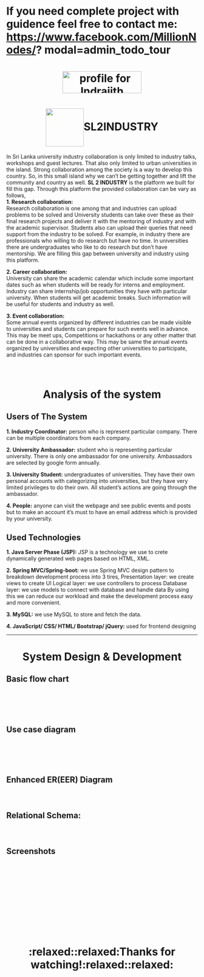 # If you need complete project with guidence feel free to contact me: https://www.facebook.com/MillionNodes/? modal=admin_todo_tour
<h1 align="middle"><a href="https://stackexchange.com/users/11078123/indrajith-ekanayake"><img   src="https://stackexchange.com/users/flair/11078123.png" width="208" height="58" alt="profile for Indrajith Ekanayake on Stack Exchange, a network of free, community-driven Q&amp;A sites" title="profile for Indrajith Ekanayake on Stack Exchange, a network of free, community-driven Q&amp;A sites" /></a></h1>  

<h1 align="middle"><img align="center" src="https://github.com/Semicolon10/SL2INDUSTRY/blob/master/images/Logo.png" alt="" width="100"   >SL2INDUSTRY</h1>
  

In Sri Lanka university industry collaboration is only limited to industry talks, workshops and guest lectures. That also only limited to urban universities in the island. Strong collaboration among the society is a way to develop this country. So, in this small island why we can’t be getting together and lift the community and country as well.  **SL 2 INDUSTRY** is the platform we built for fill this gap. Through this platform the provided collaboration can be vary as follows,<br>
**1.	Research collaboration:**<br>
Research collaboration is one among that and industries can upload problems to be solved and University students can take over these as their final research projects and deliver it with the mentoring of industry and with the academic supervisor. Students also can upload their queries that need support from the industry to be solved.
For example, in industry there are professionals who willing to do research but have no time. In universities there are undergraduates who like to do research but don’t have mentorship. We are filling this gap between university and industry using this platform.<br>

**2.	Career collaboration:**<br>
University can share the academic calendar which include some important dates such as when students will be ready for interns and employment. Industry can share internship/job opportunities they have with particular university. When students will get academic breaks. Such information will be useful for students and industry as well.<br>  

**3.	Event collaboration:**<br>
Some annual events organized by different industries can be made visible to universities and students can prepare for such events well in advance. This may be meet ups, Competitions or hackathons or any other matter that can be done in a collaborative way. This may be same the annual events organized by universities and expecting other universities to participate, and industries can sponsor for such important events.
<h1 align="middle"><img align="center" src="https://github.com/Semicolon10/SL2INDUSTRY/blob/master/images/UserStory.JPG" alt=""  ></h1>

<h1 align="middle">Analysis of the system</h1>
<h2>Users of The System</h2>

**1.	Industry Coordinator:** person who is represent particular company. There can be multiple coordinators from each company. 

**2.	University Ambassador:** student who is representing particular university. There is only one ambassador for one university. Ambassadors are selected by google form annually.

**3.	University Student:** undergraduates of universities. They have their own personal accounts with categorizing into universities, but they have very limited privileges to do their own. All student’s actions are going through the ambassador.

**4.	People:** anyone can visit the webpage and see public events and posts but to make an account it’s must to have an email address which is provided by your university.

<h2>Used Technologies</h2>

**1.	Java Server Phase (JSP):** JSP is a technology we use to crete dynamically generated web pages based on HTML, XML.

**2.	Spring MVC/Spring-boot:** we use Spring MVC design pattern to breakdown development process into 3 tires,
Presentation layer: we create views to create UI
Logical layer: we use controllers to process
Database layer: we use models to connect with database and handle data
By using this we can reduce our workload and make the development process easy and more convenient.

**3.	MySQL:** we use MySQL to store and fetch the data.

**4.	JavaScript/ CSS/ HTML/ Bootstrap/ jQuery:** used for frontend designing

***
<h1 align="middle">System Design & Development</h1>
<h2>Basic flow chart</h2>

<h1 align="middle"><img align="center" src="https://github.com/Semicolon10/SL2INDUSTRY/blob/master/images/flowdiagram.JPG" alt=""  ></h1>

<h1 align="middle"><img align="center" src="https://github.com/Semicolon10/SL2INDUSTRY/blob/master/images/websitemap.JPG" alt=""  ></h1>

<h2>Use case diagram</h2>
<h1 align="middle"><img align="center" src="https://github.com/Semicolon10/SL2INDUSTRY/blob/master/images/usecase.jpg" alt=""  ></h1>

<h1 align="middle"><img align="center" src="https://github.com/Semicolon10/SL2INDUSTRY/blob/master/images/class.JPG" alt=""  ></h1>

<h2>Enhanced ER(EER) Diagram</h2>
<h1 align="middle"><img align="center" src="https://github.com/Semicolon10/SL2INDUSTRY/blob/master/images/eer.jpg" alt=""  ></h1>


<h2>Relational Schema:</h2>
<h1 align="middle"><img align="center" src="https://github.com/Semicolon10/SL2INDUSTRY/blob/master/images/relationalschema.jpg" alt=""  ></h1>

<h2>Screenshots</h2>
<h1 align="middle"><img align="center" src="https://github.com/Semicolon10/SL2INDUSTRY/blob/master/images/screencapture-localhost-63342-web-index-html-2019-04-07-12_29_21.png" alt=""  ></h1>

<h1 align="middle"><img align="center" src="https://github.com/Semicolon10/SL2INDUSTRY/blob/master/images/screencapture-localhost-8080-SL2INDUSTRY-course-detail-html-2019-04-07-22_57_37.png" alt=""  ></h1>

<h1 align="middle"><img align="center" src="https://github.com/Semicolon10/SL2INDUSTRY/blob/master/images/screencapture-localhost-8080-SL2INDUSTRY-vision-html-2019-04-07-22_58_54.png" alt=""  ></h1>

<h1 align="middle"><img align="center" src="https://github.com/Semicolon10/SL2INDUSTRY/blob/master/images/screencapture-localhost-8080-SL2INDUSTRY-contact-html-2019-04-07-23_18_41.png" alt=""  ></h1>

<h1 align="middle"><img align="center" src="https://github.com/Semicolon10/SL2INDUSTRY/blob/master/images/screencapture-localhost-63342-web-SL2INDUSTRY-index-html-2019-04-07-23_30_49.png" alt=""  ></h1>

<h1 align="middle">:relaxed::relaxed:Thanks for watching!:relaxed::relaxed:</h1>    

